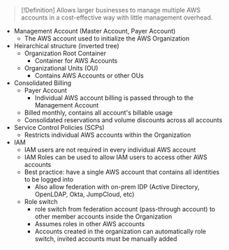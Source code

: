>[!Definition]
>Allows larger businesses to manage multiple AWS accounts in a cost-effective way with little management overhead.

- Management Account (Master Account, Payer Account)
	- The AWS account used to initialize the AWS Organization
- Heirarchical structure (inverted tree)
	- Organization Root Container
		- Container for AWS Accounts
	- Organizational Units (OU)
		- Contains AWS Accounts or other OUs
- Consolidated Billing
	- Payer Account
		- Individual AWS account billing is passed through to the Management Account
	- Billed monthly, contains all account's billable usage
	- Consolidated reservations and volume discounts across all accounts
- Service Control Policies (SCPs)
	- Restricts individual AWS accounts within the Organization
- IAM
	- IAM users are not required in every individual AWS account
	- IAM Roles can be used to allow IAM users to access other AWS accounts
	- Best practice: have a single AWS account that contains all identities to be logged into
		- Also allow federation with on-prem IDP (Active Directory, OpenLDAP, Okta, JumpCloud, etc)
	- Role switch
		- role switch from federation account (pass-through account) to other member accounts inside the Organization
		- Assumes roles in other AWS accounts
		- Accounts created in the organization can automatically role switch, invited accounts must be manually added